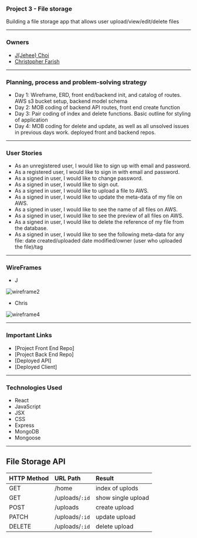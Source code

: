 ### Project 3 - File storage

Building a file storage app that allows user upload/view/edit/delete files

- - - -

### Owners

- [J(Jehee) Choi](https://github.com/JeheeChoi)
- [Christopher Farish](https://github.com/orgs/CJNJC/people/CPF32)

- - - -

### Planning, process and problem-solving strategy

- Day 1: Wireframe, ERD, front end/backend init, and catalog of routes. AWS s3 bucket setup, backend model schema
- Day 2: MOB coding of backend API routes, front end create function
- Day 3: Pair coding of index and delete functions. Basic outline for styling of application
- Day 4: MOB coding for delete and update, as well as all unsolved issues in previous days work. deployed front and backend repos.

- - - -

### User Stories
- As an unregistered user, I would like to sign up with email and password.
- As a registered user, I would like to sign in with email and password.
- As a signed in user, I would like to change password.
- As a signed in user, I would like to sign out.
- As a signed in user, I would like to upload a file to AWS.
- As a signed in user, I would like to update the meta-data of my file on AWS.
- As a signed in user, I would like to see the name of all files on AWS.
- As a signed in user, I would like to see the preview of all files on AWS.
- As a signed in user, I would like to delete the reference of my file from the database.
- As a signed in user, I would like to see the following meta-data for any file: date created/uploaded date modified/owner (user who uploaded the file)/tag

- - - -

### WireFrames

- J

![wireframe2](https://i.imgur.com/pIEb9C5.png)

- Chris

![wireframe4](https://i.imgur.com/msGUx6W.jpg)

- - - -

### Important Links

- [Project Front End Repo]
- [Project Back End Repo]
- [Deployed API]
- [Deployed Client]

- - - -

### Technologies Used

- React
- JavaScript
- JSX
- CSS
- Express
- MongoDB
- Mongoose

- - - -


## File Storage API
| HTTP Method   | URL Path     | Result            |
|:--------------|:-------------|:------------------|
| GET           | /home       | index of uplods    |
| GET           | /uploads/`:id` | show single upload  |
| POST          | /uploads       | create upload       |
| PATCH         | /uploads/`:id` | update upload       |
| DELETE        | /uploads/`:id` | delete upload      |
